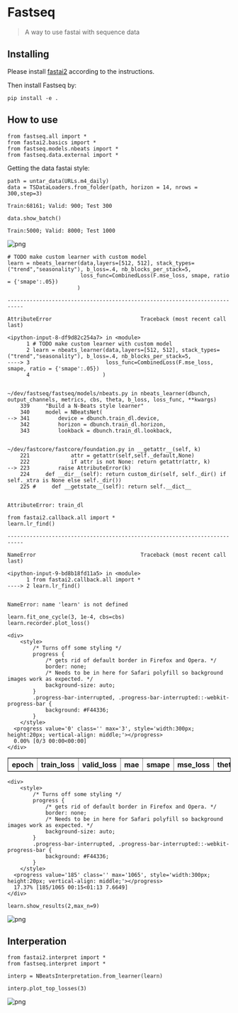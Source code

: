 # Fastseq
> A way to use fastai with sequence data


## Installing

Please install [fastai2](https://dev.fast.ai/#Installing) according to the instructions.

Then install Fastseq by:
```
pip install -e .
```

## How to use

```
from fastseq.all import *
from fastai2.basics import *
from fastseq.models.nbeats import *
from fastseq.data.external import *
```

Getting the data fastai style:

```
path = untar_data(URLs.m4_daily)
data = TSDataLoaders.from_folder(path, horizon = 14, nrows = 300,step=3)
```

    Train:68161; Valid: 900; Test 300


```
data.show_batch()
```

    Train:5000; Valid: 8000; Test 1000



![png](docs/images/output_5_1.png)


```
# TODO make custom learner with custom model
learn = nbeats_learner(data,layers=[512, 512], stack_types=("trend","seasonality"), b_loss=.4, nb_blocks_per_stack=5,
                       loss_func=CombinedLoss(F.mse_loss, smape, ratio = {'smape':.05})
                      )
```


    ---------------------------------------------------------------------------

    AttributeError                            Traceback (most recent call last)

    <ipython-input-8-df9d82c254a7> in <module>
          1 # TODO make custom learner with custom model
          2 learn = nbeats_learner(data,layers=[512, 512], stack_types=("trend","seasonality"), b_loss=.4, nb_blocks_per_stack=5,
    ----> 3                        loss_func=CombinedLoss(F.mse_loss, smape, ratio = {'smape':.05})
          4                       )


    ~/dev/fastseq/fastseq/models/nbeats.py in nbeats_learner(dbunch, output_channels, metrics, cbs, theta, b_loss, loss_func, **kwargs)
        339     "Build a N-Beats style learner"
        340     model = NBeatsNet(
    --> 341         device = dbunch.train_dl.device,
        342         horizon = dbunch.train_dl.horizon,
        343         lookback = dbunch.train_dl.lookback,


    ~/dev/fastcore/fastcore/foundation.py in __getattr__(self, k)
        221             attr = getattr(self,self._default,None)
        222             if attr is not None: return getattr(attr, k)
    --> 223         raise AttributeError(k)
        224     def __dir__(self): return custom_dir(self, self._dir() if self._xtra is None else self._dir())
        225 #     def __getstate__(self): return self.__dict__


    AttributeError: train_dl


```
from fastai2.callback.all import *
learn.lr_find()
```


    ---------------------------------------------------------------------------

    NameError                                 Traceback (most recent call last)

    <ipython-input-9-bd8b18fd11a5> in <module>
          1 from fastai2.callback.all import *
    ----> 2 learn.lr_find()
    

    NameError: name 'learn' is not defined


```
learn.fit_one_cycle(3, 1e-4, cbs=cbs)
learn.recorder.plot_loss()
```



    <div>
        <style>
            /* Turns off some styling */
            progress {
                /* gets rid of default border in Firefox and Opera. */
                border: none;
                /* Needs to be in here for Safari polyfill so background images work as expected. */
                background-size: auto;
            }
            .progress-bar-interrupted, .progress-bar-interrupted::-webkit-progress-bar {
                background: #F44336;
            }
        </style>
      <progress value='0' class='' max='3', style='width:300px; height:20px; vertical-align: middle;'></progress>
      0.00% [0/3 00:00<00:00]
    </div>

<table border="1" class="dataframe">
  <thead>
    <tr style="text-align: left;">
      <th>epoch</th>
      <th>train_loss</th>
      <th>valid_loss</th>
      <th>mae</th>
      <th>smape</th>
      <th>mse_loss</th>
      <th>theta</th>
      <th>b_loss</th>
      <th>time</th>
    </tr>
  </thead>
  <tbody>
  </tbody>
</table><p>

    <div>
        <style>
            /* Turns off some styling */
            progress {
                /* gets rid of default border in Firefox and Opera. */
                border: none;
                /* Needs to be in here for Safari polyfill so background images work as expected. */
                background-size: auto;
            }
            .progress-bar-interrupted, .progress-bar-interrupted::-webkit-progress-bar {
                background: #F44336;
            }
        </style>
      <progress value='185' class='' max='1065', style='width:300px; height:20px; vertical-align: middle;'></progress>
      17.37% [185/1065 00:15<01:13 7.6649]
    </div>



```
learn.show_results(2,max_n=9)
```






![png](docs/images/output_9_1.png)


## Interperation

```
from fastai2.interpret import *
from fastseq.interpret import *
```

```
interp = NBeatsInterpretation.from_learner(learn)
```





```
interp.plot_top_losses(3)
```


![png](docs/images/output_13_0.png)

